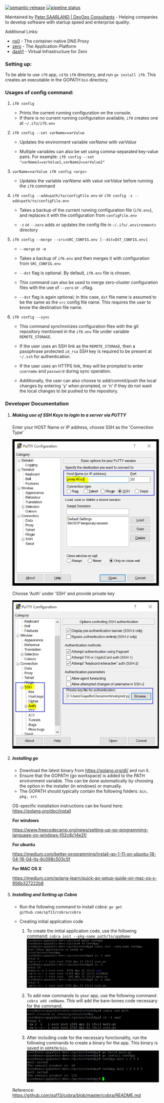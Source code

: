 [![semantic-release](https://img.shields.io/badge/%20%20%F0%9F%93%A6%F0%9F%9A%80-semantic--release-e10079.svg)](https://github.com/semantic-release/semantic-release) [![pipeline status](https://gitlab.com/peter.saarland/if0/badges/master/pipeline.svg)](https://gitlab.com/peter.saarland/if0/-/commits/master)

Maintained by [Peter.SAARLAND | DevOps Consultants](https://www.peter.saarland) - Helping companies to develop software with startup speed and enterprise quality.

Additional Links:

- [ns0](https://gitlab.com/peter.saarland/ns0/) - The container-native DNS Proxy
- [zero](https://gitlab.com/peter.saarland/zero/) - The Application-Platform
- [dash1](https://gitlab.com/peter.saarland/dash1/) - Virtual Infrastructure for Zero

### **Setting up:**

To be able to use `if0` app, `cd` to `if0` directory, and run `go install if0`. This creates an executable in the GOPATH `bin` directory.

### Usages of **config** command:

1. `if0 config`

    * Prints the current running configuration on the console.
    * If there is no current running configuration available, `if0` creates one at `~/.ifo/if0.env`
2. `if0 config --set varName=varValue`
    
    * Updates the environment variable  _varName_ with _varValue_
    
    * Multiple variables can also be set using comma-separated key-value pairs. For example: `if0 config --set "varName1=varValue1,varName2=varValue2"`
3. `varName=varValue if0 config <args>`

    * Updates the variable _varName_ with value _varValue_ before running the `if0` command 
4. `if0 config --add=path/to/configFile.env` or `if0 config -z --add=path/to/configFile.env`

    * Takes a backup of the current running configuration file (`if0.env`), and replaces it with the configuration from `configFile.env`
    
    * `-z` or `--zero` adds or updates the config file in `~/.ifo/.environments` directory
5. `if0 config --merge --src=SRC_CONFIG.env [--dst=DST_CONFIG.env]`
    
    * `--merge` or `-m`

    * Takes a backup of `if0.env` and then merges it with configuration from `SRC_CONFIG.env` 
    
    * `--dst` flag is optional. By default, `if0.env` file is chosen.
    
    * This command can also be used to merge zero-cluster configuration files with the use of `--zero` or `-z`flag. 
    
    * `--dst` flag is again optional; in this case, `dst` file name is assumed to be the same as the `src` config file name. This requires the user to know the destination file name.
    
6. `if0 config --sync`
    
    * This command synchronizes configuration files with the git repository mentioned in the `if0.env` file under variable `REMOTE_STORAGE`.
    
    * If the user uses an SSH link as the `REMOTE_STORAGE`, then a passphrase protected `id_rsa` SSH key is required to be present at `~/.ssh` for authentication.
    
    * If the user uses an HTTPS link, they will be prompted to enter `username` and `password` during sync operation.
    
    * Additionally, the user can also choose to add/commit/push the local changes by entering 'y' when prompted, or 'n' if they do not want the local changes to be pushed to the repository.

    
### **Developer Documentation**

1. ##### Making use of SSH Keys to login to a server via PUTTY  

    Enter your HOST Name or IP address, choose SSH as the 'Connection Type'
    
    ![](docs/images/ssh1.png)
    
    
    Choose 'Auth' under 'SSH' and provide private key 
    
    ![](docs/images/privkey.png)
    
    
2. ##### Installing go 
    
    * Download the latest binary from https://golang.org/dl/ and run it.
    * Ensure that the GOPATH (go workspace) is added to the PATH environment variable. This can be done automatically by choosing the option in the installer (in windows) or manually.  
    * The GOPATH should typically contain the following folders: `bin, pkg, src`
    
    OS-specific installation instructions can be found here: https://golang.org/doc/install
  
    **For windows**
    
    https://www.freecodecamp.org/news/setting-up-go-programming-language-on-windows-f02c8c14e2f/
    
    **For ubuntu**
    
    https://medium.com/better-programming/install-go-1-11-on-ubuntu-18-04-16-04-lts-8c098c503c5f
    
    **For MAC OS X**
    
    https://medium.com/golang-learn/quick-go-setup-guide-on-mac-os-x-956b327222b8

3. ##### Installing and Setting up Cobra

    * Run the following command to install cobra: `go get github.com/spf13/cobra/cobra`
    
    * Creating initial application code
    
        1. To create the initial application code, use the following command: `cobra init --pkg-name path/to/appName`
    ![](docs/images/cobrainit.png)
    
        2. To add new commands to your app, use the following command: `cobra add cmdName`. This will add the bare-bones code necessary for the command. 
    ![](docs/images/cmd.png)
    
        3. After including code for the necessary functionality, run the following commands to create a binary for the app. This binary is saved in `GOPATH/bin`.
        ![](docs/images/cmdrun.png)
        
    Reference: https://github.com/spf13/cobra/blob/master/cobra/README.md

  
